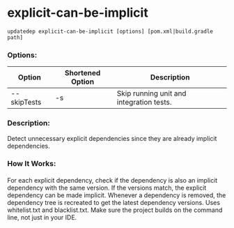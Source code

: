 # explicit-can-be-implicit

```
updatedep explicit-can-be-implicit [options] [pom.xml|build.gradle path]
```

###
### Options:

 | Option      | Shortened Option | Description |
 |-------------|------------------|-------------|
 | --skipTests | -s               | Skip running unit and integration tests. |

####
### Description:
Detect unnecessary explicit dependencies since they are already implicit dependencies.

### How It Works:
####
For each explicit dependency, check if the dependency is also an implicit dependency with the same version. If the versions match, the explicit dependency can be made implicit. Whenever a dependency is removed, the dependency tree is recreated to get the latest dependency versions. Uses whitelist.txt and blacklist.txt. Make sure the project builds on the command line, not just in your IDE.

